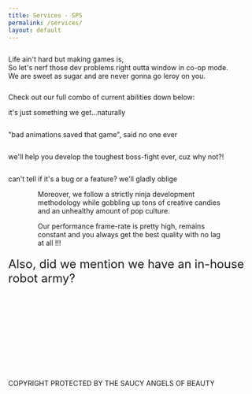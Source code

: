 ```yaml
---
title: Services - SPS
permalink: /services/
layout: default
---
```

<div class="services">
  <div class="banner">
    <img src="{{ site.github.url }}/assets/images/banners/Video-Games-Services-South-East-Asia-Company.svg" alt="">
  </div>
  <div>
    <p class="banner-text">Life ain't hard but making games is,
      <br>So let's nerf those dev problems right outta window in co-op mode.
      <br>We are sweet as sugar and are never gonna go leroy on you.</p>
    <div class="banner-text" style="margin-top: 26px;">Check out our full combo of current abilities down below:</div>
  </div>
  <div class="flex-row">
    <div class="service">
      <img class="img-center" src="{{ site.github.url }}/assets/images/games/Video-Games-2D-3D-Artwork-Service.svg" alt="">
      <p class="banner-text">it's just something we get...naturally</p>
    </div>
    <div class="service">
      <img class="img-center" src="{{ site.github.url }}/assets/images/games/Video-Games-2D-3D-Animations-Service.svg" alt="">
      <p class="banner-text">"bad animations saved that game", said no one ever</p>
    </div>
  </div>
  <div class="flex-row">
    <div class="service">
      <img class="img-center" src="{{ site.github.url }}/assets/images/games/Video-Games-Development-Unity-Engine-Service.svg" alt="">
      <p class="banner-text">we'll help you develop the toughest boss-fight ever, cuz why not?!</p>
    </div>
    <div class="service">
      <img class="img-center" src="{{ site.github.url }}/assets/images/games/Video-Games-Quality-Assurance-Service.svg" alt="">
      <p class="banner-text">can't tell if it's a bug or a feature? we'll gladly oblige</p>
    </div>
  </div>
  <div style="margin: 0 60px;">
    <p class="banner-text">Moreover, we follow a strictly ninja development methodology while gobbling up tons of creative candies and an unhealthy amount of pop culture.</p>
    <p class="banner-text">Our performance frame-rate is pretty high, remains constant and you always get the best quality with no lag at all !!!</p>
  </div>
  <div>
    <p style="font-size: 24px; margin-top: 20px;" class="banner-text">Also, did we mention we have an in-house robot army?</p>
  </div>
  <div style="margin-top: 60px;">
    <div class="get-intouch-button" style="transform: scale(0.75, 0.75);">
      <a href="mailto:hello@sweetpixelstudios.com?subject=SPS Service Request" class="touch-button">
      <div class="touch-shadow"></div></a>
    </div>
  </div>
  <footer>
    <div class="footer">
      <p style="z-index: 10; position: relative; top: 130px;">COPYRIGHT PROTECTED BY THE SAUCY ANGELS OF BEAUTY</p>
    </div>
    <div class="Level-Up" style="text-align: left; ">
      <img src="{{ site.github.url }}/assets/images/back-stickers/Level-Up.svg" alt="">
    </div>
  </footer>
</div>
